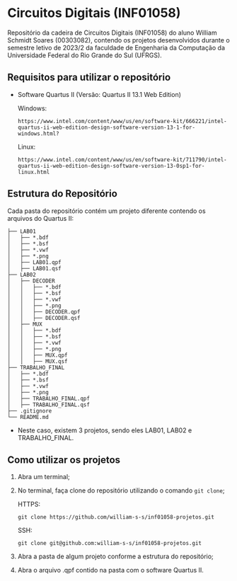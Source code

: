 # Circuitos Digitais (INF01058)
Repositório da cadeira de Circuitos Digitais (INF01058) do aluno William Schmidt Soares (00303082), contendo os projetos desenvolvidos durante
o semestre letivo de 2023/2 da faculdade de Engenharia da Computação da Universidade Federal do Rio Grande do Sul (UFRGS).

## Requisitos para utilizar o repositório
- Software Quartus II (Versão: Quartus II 13.1 Web Edition)

  Windows:
  ```
  https://www.intel.com/content/www/us/en/software-kit/666221/intel-quartus-ii-web-edition-design-software-version-13-1-for-windows.html?
  ```
  Linux:
  ```
  https://www.intel.com/content/www/us/en/software-kit/711790/intel-quartus-ii-web-edition-design-software-version-13-0sp1-for-linux.html
  ```

## Estrutura do Repositório
Cada pasta do repositório contém um projeto diferente contendo os arquivos do Quartus II:
```tree
├── LAB01
│   ├── *.bdf
│   ├── *.bsf
│   ├── *.vwf
│   ├── *.png
│   ├── LAB01.qpf
│   ├── LAB01.qsf
├── LAB02
│   ├── DECODER
│   │   ├── *.bdf
│   │   ├── *.bsf
│   │   ├── *.vwf
│   │   ├── *.png
│   │   ├── DECODER.qpf
│   │   ├── DECODER.qsf
│   ├── MUX
│   │   ├── *.bdf
│   │   ├── *.bsf
│   │   ├── *.vwf
│   │   ├── *.png
│   │   ├── MUX.qpf
│   │   ├── MUX.qsf
├── TRABALHO_FINAL
│   ├── *.bdf
│   ├── *.bsf
│   ├── *.vwf
│   ├── *.png
│   ├── TRABALHO_FINAL.qpf
│   ├── TRABALHO_FINAL.qsf
├── .gitignore
└── README.md
```
- Neste caso, existem 3 projetos, sendo eles LAB01, LAB02 e TRABALHO_FINAL.

## Como utilizar os projetos

1. Abra um terminal;
2. No terminal, faça clone do repositório utilizando o comando `git clone`;

      HTTPS:
      ```
      git clone https://github.com/william-s-s/inf01058-projetos.git
      ```
      SSH:
      ```
      git clone git@github.com:william-s-s/inf01058-projetos.git
      ```

3. Abra a pasta de algum projeto conforme a estrutura do repositório;
4. Abra o arquivo .qpf contido na pasta com o software Quartus II.

